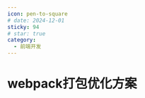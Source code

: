 ```yaml
---
icon: pen-to-square
# date: 2024-12-01
sticky: 94
# star: true
category:
  - 前端开发
---
```


<!-- more -->
# webpack打包优化方案
<webpackBundle></webpackBundle>
